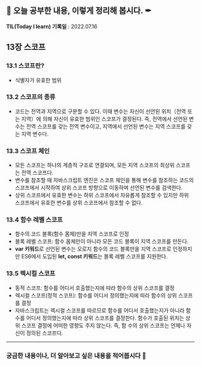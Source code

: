## 📕 오늘 공부한 내용, 이렇게 정리해 봅시다. ✒

**TIL(Today I learn) 기록일** : 2022.07.16

## 13장 스코프

### 13.1 스코프란?

- 식별자가 유효한 범위

### 13.2 스코프의 종류

- 코드는 전역과 지역으로 구분할 수 있다. 이때 변수는 자신이 선언된 위치（전역 또는 지역）에 의해 자신이 유효한 범위인 스코프가 결정된다. 즉, 전역에서 선언된 변수는 전역 스코프를 갖는 전역 변수이고, 지역에서 선언된 변수는 지역 스코프를 갖는 지역 변수다.

### 13.3 스코프 체인

- 모든 스코프는 하나의 계층적 구조로 연결되며, 모든 지역 스코프의 최상위 스코프는 전역 스코프다.
- 변수를 참조할 때 자바스크립트 엔진은 스코프 체인을 통해 변수를 참조하는 코드의 스코프에서 시작하여 상위 스코프 방향으로 이동하며 선언된 변수를 검색한다.
- 상위 스코프에서 유효한 변수는 하위 스코프에서 자유롭게 참조할 수 있지만 하위 스코프에서 유효한 변수를 상위 스코프에서 참조할 수 없다.

### 13.4 함수 레벨 스코프

- 함수의 코드 블록(함수 몸체)만을 지역 스코프로 인정
- 블록 레벨 스코프: 함수 몸체만이 아니라 모든 코드 블록이 지역 스코프를 만든다.
- **var 키워드**로 선언된 변수는 오로지 함수의 코드 블록만을 지역 스코프로 인정하지만 ES6에서 도입된 **let, const 키워드**는 블록 레벨 스코프를 지원한다.

### 13.5 렉시컬 스코프

- 동적 스코프: 함수를 어디서 호출했는지에 따라 함수의 상위 스코프를 결정
- 렉시컬 스코프(정적 스코프): 함수를 어디서 정의했는지에 따라 함수의 상위 스코프를 결정
- 자바스크립트는 렉시컬 스코프를 따르므로 함수를 어디서 호출했는지가 아니라 함수를 어디서 정의했는지에 따라 상위 스코프를 결정한다. 함수가 호출된 위치는 상위 스코프 결정에 어떠한 영향도 주지 않는다. 즉, 함 수의 상위 스코프는 언제나 자신이 정의된 스코프다.



---

### 궁금한 내용이나, 더 알아보고 싶은 내용을 적어봅시다 🤔

